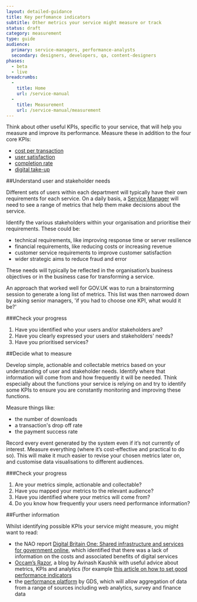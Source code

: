 ```yaml
---
layout: detailed-guidance
title: Key perfomance indicators
subtitle: Other metrics your service might measure or track
status: draft
category: measurement
type: guide
audience:
  primary: service-managers, performance-analysts
  secondary: designers, developers, qa, content-designers
phases:
  - beta
  - live
breadcrumbs:
  -
    title: Home
    url: /service-manual
  -
    title: Measurement
    url: /service-manual/measurement
---
```


Think about other useful KPIs, specific to your service, that will help you measure and improve its performance. Measure these in addition to the four core KPIs:

* [cost per transaction](/service-manual/measurement/cost-per-transaction.html)
* [user satisfaction](/service-manual/measurement/user-satisfaction.html)
* [completion rate](/service-manual/measurement/completion-rate.html)
* [digital take-up](/service-manual/measurement/digital-takeup.html)

##Understand user and stakeholder needs

Different sets of users within each department will typically have their own requirements for each service. On a daily basis, a [Service Manager](/service-manual/the-team/service-manager.html) will need to see a range of metrics that help them make decisions about the service.


Identify the various stakeholders within your organisation and prioritise their requirements. These could be:

* technical requirements, like improving response time or server resilience
* financial requirements, like reducing costs or increasing revenue
* customer service requirements to improve customer satisfaction
* wider strategic aims to reduce fraud and error


These needs will typically be reflected in the organisation’s business objectives or in the business case for transforming a service.

An approach that worked well for GOV.UK was to run a brainstorming session to generate a long list of metrics. This list was then narrowed down by asking senior managers, 'if you had to choose one KPI, what would it be?'

###Check your progress

1. Have you identified who your users and/or stakeholders are?
2. Have you clearly expressed your users and stakeholders' needs?
3. Have you prioritised services?

##Decide what to measure

Develop simple, actionable and collectable metrics based on your understanding of user and stakeholder needs. Identify where that information will come from and how frequently it will be needed. Think especially about the functions your service is relying on and try to identify some KPIs to ensure you are constantly monitoring and improving these functions.

Measure things like:

* the number of downloads
* a transaction's drop off rate
* the payment success rate

Record every event generated by the system even if it’s not currently of interest. Measure everything (where it’s cost-effective and practical to do so). This will make it much easier to revise your chosen metrics later on, and customise data visualisations to different audiences.

###Check your progress

1. Are your metrics simple, actionable and collectable?
2. Have you mapped your metrics to the relevant audience?
3. Have you identified where your metrics will come from?
4. Do you know how frequently your users need performance information?

##Further information

Whilst identifying possible KPIs your service might measure, you might want to read:

* the NAO report [Digital Britain One: Shared infrastructure and services for government online](http://www.nao.org.uk/publications/1012/digital_britain_one.aspx), which identified that there was a lack of information on the costs and associated benefits of digital services
* [Occam’s Razor](http://www.kaushik.net/avinash/), a blog by Avinash Kaushik with useful advice about metrics, KPIs and analytics (for example [this article on how to set good performance indicators](http://www.kaushik.net/avinash/rules-choosing-web-analytics-key-performance-indicators/)
* the [performance platform](https://www.gov.uk/performance) by GDS, which will allow aggregation of data from a range of sources including web analytics, survey and finance data